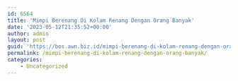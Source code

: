 ```yaml
---
id: 6564
title: 'Mimpi Berenang Di Kolam Renang Dengan Orang Banyak'
date: '2023-05-12T21:35:52+00:00'
author: admin
layout: post
guid: 'https://bos.awn.biz.id/mimpi-berenang-di-kolam-renang-dengan-orang-banyak/'
permalink: /mimpi-berenang-di-kolam-renang-dengan-orang-banyak/
categories:
    - Uncategorized
---
```



